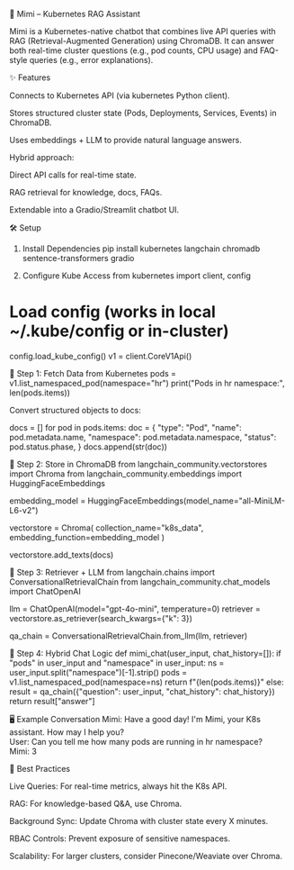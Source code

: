

🤖 Mimi – Kubernetes RAG Assistant

Mimi is a Kubernetes-native chatbot that combines live API queries with RAG (Retrieval-Augmented Generation) using ChromaDB.
It can answer both real-time cluster questions (e.g., pod counts, CPU usage) and FAQ-style queries (e.g., error explanations).

✨ Features

Connects to Kubernetes API (via kubernetes Python client).

Stores structured cluster state (Pods, Deployments, Services, Events) in ChromaDB.

Uses embeddings + LLM to provide natural language answers.

Hybrid approach:

Direct API calls for real-time state.

RAG retrieval for knowledge, docs, FAQs.

Extendable into a Gradio/Streamlit chatbot UI.

🛠️ Setup
1. Install Dependencies
pip install kubernetes langchain chromadb sentence-transformers gradio

2. Configure Kube Access
from kubernetes import client, config

# Load config (works in local ~/.kube/config or in-cluster)
config.load_kube_config()
v1 = client.CoreV1Api()

🔹 Step 1: Fetch Data from Kubernetes
pods = v1.list_namespaced_pod(namespace="hr")
print("Pods in hr namespace:", len(pods.items))


Convert structured objects to docs:

docs = []
for pod in pods.items:
    doc = {
        "type": "Pod",
        "name": pod.metadata.name,
        "namespace": pod.metadata.namespace,
        "status": pod.status.phase,
    }
    docs.append(str(doc))

🔹 Step 2: Store in ChromaDB
from langchain_community.vectorstores import Chroma
from langchain_community.embeddings import HuggingFaceEmbeddings

embedding_model = HuggingFaceEmbeddings(model_name="all-MiniLM-L6-v2")

vectorstore = Chroma(
    collection_name="k8s_data",
    embedding_function=embedding_model
)

vectorstore.add_texts(docs)

🔹 Step 3: Retriever + LLM
from langchain.chains import ConversationalRetrievalChain
from langchain_community.chat_models import ChatOpenAI

llm = ChatOpenAI(model="gpt-4o-mini", temperature=0)
retriever = vectorstore.as_retriever(search_kwargs={"k": 3})

qa_chain = ConversationalRetrievalChain.from_llm(llm, retriever)

🔹 Step 4: Hybrid Chat Logic
def mimi_chat(user_input, chat_history=[]):
    if "pods" in user_input and "namespace" in user_input:
        ns = user_input.split("namespace")[-1].strip()
        pods = v1.list_namespaced_pod(namespace=ns)
        return f"{len(pods.items)}"
    else:
        result = qa_chain({"question": user_input, "chat_history": chat_history})
        return result["answer"]

🖥️ Example Conversation
Mimi: Have a good day! I'm Mimi, your K8s assistant. How may I help you?  
User: Can you tell me how many pods are running in hr namespace?  
Mimi: 3  

🚀 Best Practices

Live Queries: For real-time metrics, always hit the K8s API.

RAG: For knowledge-based Q&A, use Chroma.

Background Sync: Update Chroma with cluster state every X minutes.

RBAC Controls: Prevent exposure of sensitive namespaces.

Scalability: For larger clusters, consider Pinecone/Weaviate over Chroma.
